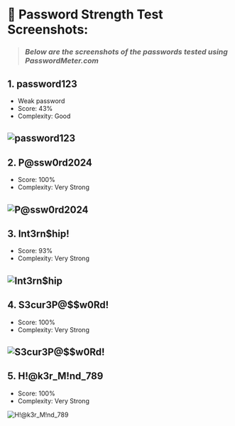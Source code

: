 # 📸 Password Strength Test Screenshots:
> ### _Below are the screenshots of the passwords tested using PasswordMeter.com_



## 1. **password123**
   - Weak password
   - Score: 43%
   - Complexity: Good
     
![`password123`](https://github.com/0xV1RU/Elevate_lab_intern/blob/main/task-6/screenshots/password123.jpg)
---

## 2. **P@ssw0rd2024**
   - Score: 100%
   - Complexity: Very Strong
   
![`P@ssw0rd2024`](https://github.com/0xV1RU/Elevate_lab_intern/blob/main/task-6/screenshots/P%40ssw0rd2024.jpg)
---

## 3. **Int3rn$hip!**
   - Score: 93%
   - Complexity: Very Strong
     
![`Int3rn$hip`](https://github.com/0xV1RU/Elevate_lab_intern/blob/main/task-6/screenshots/Int3rn%24hip!.jpg)
---

## 4. **S3cur3P@$$w0Rd!**
   - Score: 100%
   - Complexity: Very Strong
   
![`S3cur3P@$$w0Rd!`](https://github.com/0xV1RU/Elevate_lab_intern/blob/main/task-6/screenshots/S3cur3P%40%24%24w0Rd!.jpg)
---

## 5. **H!@k3r_M!nd_789**
   - Score: 100%
   - Complexity: Very Strong

![`H!@k3r_M!nd_789`](https://github.com/0xV1RU/Elevate_lab_intern/blob/main/task-6/screenshots/H!%40k3r_M!nd_789.jpg)

